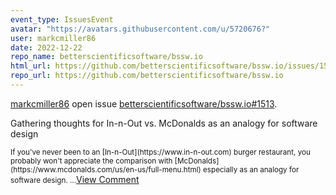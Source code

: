 ```yaml
---
event_type: IssuesEvent
avatar: "https://avatars.githubusercontent.com/u/5720676?"
user: markcmiller86
date: 2022-12-22
repo_name: betterscientificsoftware/bssw.io
html_url: https://github.com/betterscientificsoftware/bssw.io/issues/1513
repo_url: https://github.com/betterscientificsoftware/bssw.io
---
```


<a href='https://github.com/markcmiller86' target='_blank'>markcmiller86</a> open issue <a href='https://github.com/betterscientificsoftware/bssw.io/issues/1513' target='_blank'>betterscientificsoftware/bssw.io#1513</a>.

<p>Gathering thoughts for In-n-Out vs. McDonalds as an analogy for software design</p><small>If you've never been to an [In-n-Out](https://www.in-n-out.com) burger restaurant, you probably won't appreciate the comparison with [McDonalds](https://www.mcdonalds.com/us/en-us/full-menu.html) especially as an analogy for software design....</small><a href='https://github.com/betterscientificsoftware/bssw.io/issues/1513' target='_blank'>View Comment</a>